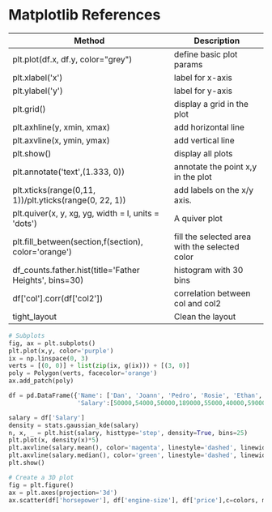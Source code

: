 # Matplotlib References

| Method                                                 | Description                                    |
| ------------------------------------------------------ | ---------------------------------------------- |
| plt.plot(df.x, df.y, color="grey")                     | define basic plot params                       |
| plt.xlabel('x')                                        | label for x-axis                               |
| plt.ylabel('y')                                        | label for y-axis                               |
| plt.grid()                                             | display a grid in the plot                     |
| plt.axhline(y, xmin, xmax)                             | add horizontal line                            |
| plt.axvline(x, ymin, ymax)                             | add vertical line                              |
| plt.show()                                             | display all plots                              |
| plt.annotate('text',(1.333, 0))                        | annotate the point x,y in the plot             |
| plt.xticks(range(0,11, 1))/plt.yticks(range(0, 22, 1)) | add labels on the x/y axis.                    |
| plt.quiver(x, y, xg, yg, width = l, units = 'dots')    | A quiver plot                                  |
| plt.fill_between(section,f(section), color='orange')   | fill the selected area with the selected color |
| df_counts.father.hist(title='Father Heights', bins=30) | histogram with 30 bins                         |
| df['col'].corr(df['col2'])                             | correlation between col and col2               |
| tight_layout                                           | Clean the layout                               |

```python
# Subplots
fig, ax = plt.subplots()
plt.plot(x,y, color='purple')
ix = np.linspace(0, 3)
verts = [(0, 0)] + list(zip(ix, g(ix))) + [(3, 0)]
poly = Polygon(verts, facecolor='orange')
ax.add_patch(poly)
```

```python
df = pd.DataFrame({'Name': ['Dan', 'Joann', 'Pedro', 'Rosie', 'Ethan', 'Vicky', 'Frederic'],
                   'Salary':[50000,54000,50000,189000,55000,40000,59000]})

salary = df['Salary']
density = stats.gaussian_kde(salary)
n, x, _ = plt.hist(salary, histtype='step', density=True, bins=25)  
plt.plot(x, density(x)*5)
plt.axvline(salary.mean(), color='magenta', linestyle='dashed', linewidth=2)
plt.axvline(salary.median(), color='green', linestyle='dashed', linewidth=2)
plt.show()
```

```python
# Create a 3D plot
fig = plt.figure()
ax = plt.axes(projection='3d')
ax.scatter(df['horsepower'], df['engine-size'], df['price'],c=colors, marker=m)
```
